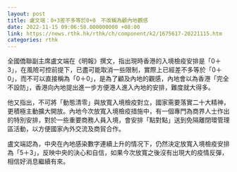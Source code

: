 ```yaml
---
layout: post
title: 盧文端：0+3差不多等於0+0　不改稱為顧內地觀感
date: 2022-11-15 09:06:58.000000000 +08:00
link: https://news.rthk.hk/rthk/ch/component/k2/1675617-20221115.htm
categories: rthk
---
```


全國僑聯副主席盧文端在《明報》撰文，指出現時香港的入境檢疫安排是「0＋3」，在風險可控前提下，已盡可能取消一些限制，實際上已經差不多等於「0＋0」，而不可以直接稱為「0＋0」，是為了顧及內地的觀感，內地會以為香港「完全不設防」，香港向內地提出進一步方便港人進入內地的安排，難度就大得多。

他又指出，不可將「動態清零」與放寬入境檢疫對立，國家需要落實二十大精神，更積極主動擴大開放。內地今次放寬入境檢疫措施中，有一個專門為商界人士作出的特別安排，對於一些重要商務人員入境，會安排「點對點」送到免隔離閉環管理區活動，以方便國家內外交流及商貿合作。

盧文端認為，中央在內地感染數字連續上升的情况下，仍然決定放寬入境檢疫安排為「5＋3」，反映中央的決心和自信，如果今次放寬之後沒有出現大的疫情反彈，相信好消息繼續有來。
